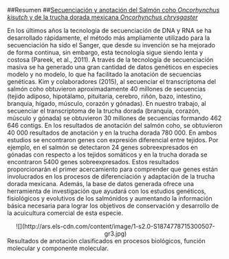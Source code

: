 
##Resumen
##[Secuenciación y anotación del Salmón coho *Oncorhynchus kisutch* y de la trucha dorada mexicana *Oncorhynchus chrysgaster*](http://www.sciencedirect.com/science/article/pii/S1874778715300507?np=y)

En los últimos años la tecnología de secuenciación de DNA y RNA se ha desarrollado rápidamente, el método más ampliamente utilizado para la secuenciación ha sido el Sanger, que desde su invención se ha mejorado de forma continua, sin embargo, esta tecnología sigue siendo lenta y costosa (Pareek, et al., 2011). A través de la tecnología de secuenciación masiva se ha generado una gran cantidad de datos genéticos en especies modelo y no modelo, lo que ha facilitado la anotación de secuencias genéticas. Kim y colaboradores (2015), al secuenciar el transcriptoma del salmón coho obtuvieron aproximadamente 40 millones de secuencias (tejido adiposo, hipotálamo, pituitaria, cerebro, riñón, bazo, intestino, branquia, hígado, músculo, corazón y gónadas). En nuestro trabajo, al secuenciar el transcriptoma de la trucha dorada (branquia, corazón, músculo y gónada) se obtuvieron 30 millones de secuencias formando 462 646 contigs. En los resultados de anotación del salmón coho, se obtuvieron 40 000 resultados de anotación y en la trucha dorada 780 000. En ambos estudios se encontraron genes con expresión diferencial entre tejidos. Por ejemplo, en el salmón se detectaron 24 genes sobreexpresados en gónadas con respecto a los tejidos somáticos y en la trucha dorada se encontraron 5400 genes sobreexpresados. Estos resultados proporcionarán el primer acercamiento para comprender que genes están involucrados en los procesos de diferenciación y adaptación de la trucha dorada mexicana. Además, la base de datos generada ofrece una herramienta de investigación que ayudará con los estudios genéticos, fisiológicos y evolutivos de los salmónidos y aumentando la información básica necesaria para lograr los objetivos de conservación y desarrollo de la acuicultura comercial de esta especie.


<center>![](http://ars.els-cdn.com/content/image/1-s2.0-S1874778715300507-gr3.jpg)</center>
Resultados de anotación clasificados en procesos biológicos, función molecular y componente molecular.
